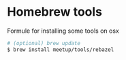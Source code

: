 # Homebrew tools

Formule for installing some tools on osx

```bash
# (optional) brew update
$ brew install meetup/tools/rebazel
```